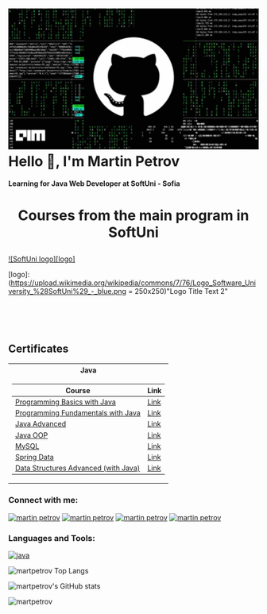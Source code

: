 ![alt text](./GitImage.jpg)
Hello 📢, I'm Martin Petrov
===========================

#### Learning for Java Web Developer at SoftUni - Sofia

# <p align="center"> Courses from the main program in SoftUni <p>

<a href="https://softuni.bg/trainings/courses" rel="Courses"> ![SoftUni logo][logo] </a>

[logo]: (https://upload.wikimedia.org/wikipedia/commons/7/76/Logo_Software_University_%28SoftUni%29_-_blue.png = 250x250)"Logo Title Text 2"

<br/>
<br/>
<br/>

<h2> Certificates </h2>

<table>

<tr>
  <th> Java </th>
</tr>

<tr>
<td>

| **Course**                                                            | **Link**                                                   |
| --------------------------------------------------------------------- | ---------------------------------------------------------- |
| <a href="https://softuni.bg/trainings/3510/programming-basics-with-java-october-2021"> Programming Basics with Java </a>           |                                                                                 <a href="https://softuni.bg/certificates/details/118532/5a25233a"> Link</a> |
| <a href="https://softuni.bg/trainings/3607/programming-fundamentals-with-java-january-2022">Programming Fundamentals with Java</a> |                                                                                 <a href="https://softuni.bg/certificates/details/129717/ccc28b50"> Link</a> |
| <a href="https://softuni.bg/trainings/3701/java-advanced-may-2022">Java Advanced</a>                                               |                                                                                  <a href="https://softuni.bg/certificates/details/136104/595fe6f0"> Link</a> |
| <a href="https://softuni.bg/trainings/3702/java-oop-june-2022"> Java OOP </a>|                                                                                                                                      <a href="https://softuni.bg/certificates/details/140773/8e8ea99c"> Link</a> |
| <a href="https://softuni.bg/trainings/3850/mysql-september-2022"> MySQL </a>       | <a href="https://softuni.bg/certificates/details/142518/9d4bf745"> Link</a> |
| <a href="https://softuni.bg/trainings/3852/spring-data-october-2022"> Spring Data </a>       |  <a href="https://softuni.bg/certificates/details/150193/a58042d1"> Link</a> 
| <a href="https://softuni.bg/trainings/3924/data-structures-advanced-with-java-december-2022"> Data Structures Advanced (with Java) </a>       |  <a href="https://softuni.bg/certificates/details/153749/6406dbd7"> Link</a> 
</td>


</tr>


</table>


### Connect with me:

[![martin petrov](https://img.shields.io/badge/LinkedIn-0077B5?style=for-the-badge&logo=linkedin&logoColor=white)](https://www.linkedin.com/in/martin-petrov-02383a221/) 
[![martin petrov](https://img.shields.io/badge/Facebook-1877F2?style=for-the-badge&logo=facebook&logoColor=white)](https://www.facebook.com/gm.petrov.1)
[![martin petrov](https://img.shields.io/badge/Gmail-D14836?style=for-the-badge&logo=gmail&logoColor=white)](mailto:Martinpetrow93@gmail.com)
[![martin petrov](https://img.shields.io/badge/-Hackerrank-2EC866?style=for-the-badge&logo=HackerRank&logoColor=white)](https://www.hackerrank.com/Martinpetrow93)


### Languages and Tools:

[![java](https://img.shields.io/badge/Java-ED8B00?style=for-the-badge&logo=java&logoColor=white)](https://www.java.com)

![martpetrov Top Langs](https://github-readme-stats.vercel.app/api/top-langs/?username=martpetrov&langs_count=8&theme=merko)
    
![martpetrov's GitHub stats](https://github-readme-stats.vercel.app/api?username=martpetrov&show_icons=true&theme=merko)


![martpetrov](https://github-profile-trophy.vercel.app/?username=martpetrov)




